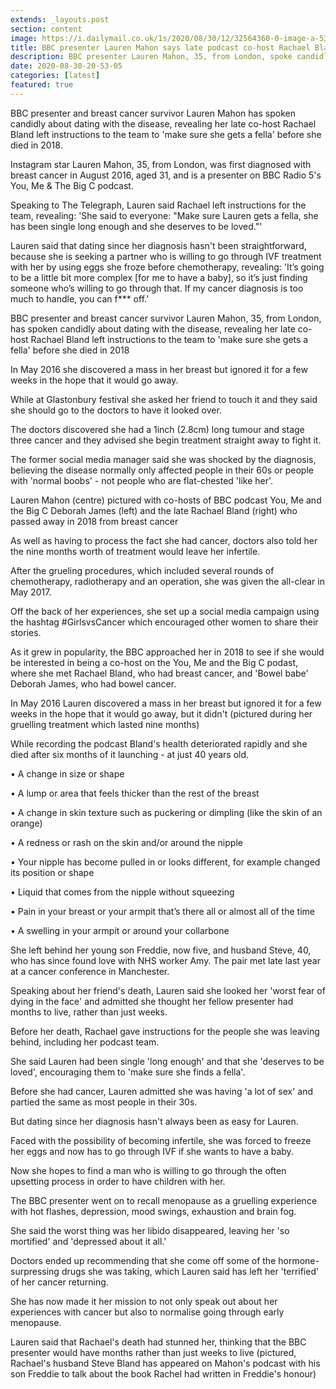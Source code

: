```yaml
---
extends: _layouts.post
section: content
image: https://i.dailymail.co.uk/1s/2020/08/30/12/32564360-0-image-a-53_1598787706520.jpg 
title: BBC presenter Lauren Mahon says late podcast co-host Rachael Bland left instructions before she died 
description: BBC presenter Lauren Mahon, 35, from London, spoke candidly to The Telegraph about dating with cancer, and said going through the menopause left her 'depressed about it all' 
date: 2020-08-30-20-53-05 
categories: [latest] 
featured: true 
--- 
```

BBC presenter and breast cancer survivor Lauren Mahon has spoken candidly about dating with the disease, revealing her late co-host Rachael Bland left instructions to the team to 'make sure she gets a fella' before she died in 2018. 

Instagram star Lauren Mahon, 35, from London, was first diagnosed with breast cancer in August 2016, aged 31, and is a presenter on BBC Radio 5's You, Me & The Big C podcast.  

Speaking to The Telegraph, Lauren said Rachael left instructions for the team, revealing: 'She said to everyone: "Make sure Lauren gets a fella, she has been single long enough and she deserves to be loved."'

Lauren said that dating since her diagnosis hasn't been straightforward, because she is seeking a partner who is willing to go through IVF treatment with her by using eggs she froze before chemotherapy, revealing: 'It’s going to be a little bit more complex [for me to have a baby], so it’s just finding someone who’s willing to go through that. If my cancer diagnosis is too much to handle, you can f*** off.'

BBC presenter and breast cancer survivor Lauren Mahon, 35, from London, has spoken candidly about dating with the disease, revealing her late co-host Rachael Bland left instructions to the team to 'make sure she gets a fella' before she died in 2018

In May 2016 she discovered a mass in her breast but ignored it for a few weeks in the hope that it would go away. 

While at Glastonbury festival she asked her friend to touch it and they said she should go to the doctors to have it looked over. 

The doctors discovered she had a 1inch (2.8cm) long tumour and stage three cancer and they advised she begin treatment straight away to fight it. 

The former social media manager said she was shocked by the diagnosis, believing the disease normally only affected people in their 60s or people with 'normal boobs' - not people who are flat-chested 'like her'. 

Lauren Mahon (centre) pictured with co-hosts of BBC podcast You, Me and the Big C Deborah James (left) and the late Rachael Bland (right) who passed away in 2018 from breast cancer 

As well as having to process the fact she had cancer, doctors also told her the nine months worth of treatment would leave her infertile. 

After the grueling procedures, which included several rounds of chemotherapy, radiotherapy and an operation, she was given the all-clear in May 2017.  

Off the back of her experiences, she set up a social media campaign using the hashtag #GirlsvsCancer which encouraged other women to share their stories. 

As it grew in popularity, the BBC approached her in 2018 to see if she would be interested in being a co-host on the You, Me and the Big C podast, where she met Rachael Bland, who had breast cancer, and 'Bowel babe' Deborah James, who had bowel cancer. 

In May 2016 Lauren discovered a mass in her breast but ignored it for a few weeks in the hope that it would go away, but it didn't (pictured during her gruelling treatment which lasted nine months)

While recording the podcast Bland's health deteriorated rapidly and she died after six months of it launching - at just 40 years old.

• A change in size or shape

• A lump or area that feels thicker than the rest of the breast

• A change in skin texture such as puckering or dimpling (like the skin of an orange)

• A redness or rash on the skin and/or around the nipple

• Your nipple has become pulled in or looks different, for example changed its position or shape

• Liquid that comes from the nipple without squeezing

• Pain in your breast or your armpit that’s there all or almost all of the time

• A swelling in your armpit or around your collarbone

She left behind her young son Freddie, now five, and husband Steve, 40, who has since found love with NHS worker Amy. The pair met late last year at a cancer conference in Manchester.

Speaking about her friend's death, Lauren said she looked her 'worst fear of dying in the face' and admitted she thought her fellow presenter had months to live, rather than just weeks. 

Before her death, Rachael gave instructions for the people she was leaving behind, including her podcast team. 

She said Lauren had been single 'long enough' and that she 'deserves to be loved', encouraging them to 'make sure she finds a fella'. 

Before she had cancer, Lauren admitted she was having 'a lot of sex' and partied the same as most people in their 30s. 

But dating since her diagnosis hasn't always been as easy for Lauren. 

Faced with the possibility of becoming infertile, she was forced to freeze her eggs and now has to go through IVF if she wants to have a baby. 

Now she hopes to find a man who is willing to go through the often upsetting process in order to have children with her.   

The BBC presenter went on to recall menopause as a gruelling experience with hot flashes, depression, mood swings, exhaustion and brain fog. 

She said the worst thing was her libido disappeared, leaving her 'so mortified' and 'depressed about it all.'  

Doctors ended up recommending that she come off some of the hormone-surpressing drugs she was taking, which Lauren said has left her 'terrified' of her cancer returning.      

She has now made it her mission to not only speak out about her experiences with cancer but also to normalise going through early menopause.   

Lauren said that Rachael's death had stunned her, thinking that the BBC presenter would have months rather than just weeks to live (pictured, Rachael's husband Steve Bland has appeared on Mahon's podcast with his son Freddie to talk about the book Rachel had written in Freddie's honour)

